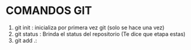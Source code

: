 # COMANDOS GIT

1. git init : inicializa por primera vez git (solo se hace una vez)
2. git status : Brinda el status del repositorio (Te dice que etapa estas)
3. git add .:
